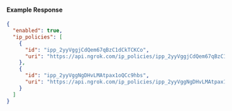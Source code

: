 <!-- Code generated for API Clients. DO NOT EDIT. -->

#### Example Response

```json
{
  "enabled": true,
  "ip_policies": [
    {
      "id": "ipp_2yyVggjCdQem67qBzC1dCkTCKCo",
      "uri": "https://api.ngrok.com/ip_policies/ipp_2yyVggjCdQem67qBzC1dCkTCKCo"
    },
    {
      "id": "ipp_2yyVggNgDHvLMAtpax1oQCc9hbs",
      "uri": "https://api.ngrok.com/ip_policies/ipp_2yyVggNgDHvLMAtpax1oQCc9hbs"
    }
  ]
}
```
